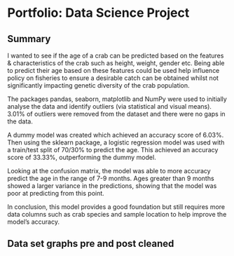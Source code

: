 # Portfolio: Data Science Project

## Summary
I wanted to see if the age of a crab can be predicted based on the features & characteristics of the crab such as height, weight, gender etc. Being able to predict their age based on these features could be used help influence policy on fisheries to ensure a desirable catch can be obtained whilst not significantly impacting genetic diversity of the crab population.

The packages pandas, seaborn, matplotlib and NumPy were used to initially analyse the data and identify outliers (via statistical and visual means). 3.01% of outliers were removed from the dataset and there were no gaps in the data.

A dummy model was created which achieved an accuracy score of 6.03%. Then using the sklearn package, a logistic regression model was used with a train/test split of 70/30% to predict the age. This achieved an accuracy score of 33.33%, outperforming the dummy model.

Looking at the confusion matrix, the model was able to more accuracy predict the age in the range of 7-9 months. Ages greater than 9 months showed a larger variance in the predictions, showing that the model was poor at predicting from this point.

In conclusion, this model provides a good foundation but still requires more data columns such as crab species and sample location to help improve the model’s accuracy.

## Data set graphs pre and post cleaned

![]()
